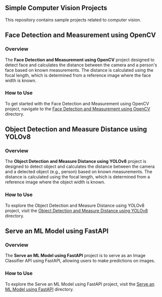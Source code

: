 ## Simple Computer Vision Projects

This repository contains sample projects related to computer vision.

## Face Detection and Measurement using OpenCV

### Overview

The **Face Detection and Measurement using OpenCV** project designed to detect face and calculates the distance between the camera and a person's face based on known measurements. The distance is calculated using the focal length, which is determined from a reference image where the face width is known.

### How to Use

To get started with the Face Detection and Measurement using OpenCV project, navigate to the [Face Detection and Measurement using OpenCV](./Face%20Detection%20and%20Measurement%20using%20OpenCV/) directory.

## Object Detection and Measure Distance using YOLOv8

### Overview

The **Object Detection and Measure Distance using YOLOv8** project is designed to detect object and calculates the distance between the camera and a detected object (e.g., person) based on known measurements. The distance is calculated using the focal length, which is determined from a reference image where the object width is known.

### How to Use

To explore the Object Detection and Measure Distance using YOLOv8 project, visit the [Object Detection and Measure Distance using YOLOv8](./Object%20Detection%20and%20Measure%20Distance%20using%20YOLOv8/) directory.


## Serve an ML Model using FastAPI

### Overview

The **Serve an ML Model using FastAPI** project is to serve as an Image Classifier API using FastAPI, allowing users to make predictions on images.

### How to Use

To explore the Serve an ML Model using FastAPI project, visit the [Serve an ML Model using FastAPI](./Serve%20an%20ML%20Model%20using%20FastAPI/) directory.
